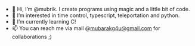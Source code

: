 - 👋 Hi, I’m @mubrik. I create programs using magic and a little bit of code.
- 👀 I’m interested in time control, typescript, teleportation and python.
- 🌱 I’m currently learning C!
- 📫 You can reach me via mail @mubarakg4u@gmail.com for collaborations ;)

<!---
mubrik/mubrik is a ✨ special ✨ repository because its `README.md` (this file) appears on your GitHub profile.
You can click the Preview link to take a look at your changes.
--->
